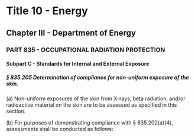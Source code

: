
# Title 10 - Energy
## Chapter III - Department of Energy
### PART 835 - OCCUPATIONAL RADIATION PROTECTION
#### Subpart C - Standards for Internal and External Exposure
##### § 835.205 Determination of compliance for non-uniform exposure of the skin.

(a) Non-uniform exposures of the skin from X-rays, beta radiation, and/or radioactive material on the skin are to be assessed as specified in this section.

(b) For purposes of demonstrating compliance with § 835.202(a)(4), assessments shall be conducted as follows:
